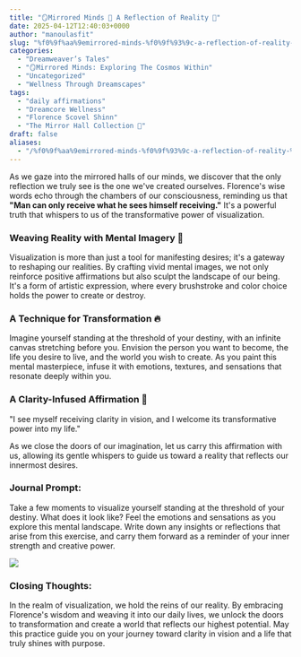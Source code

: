 ```yaml
---
title: "🪞Mirrored Minds 📜 A Reflection of Reality 🌊"
date: 2025-04-12T12:40:03+0000
author: "manoulasfit"
slug: "%f0%9f%aa%9emirrored-minds-%f0%9f%93%9c-a-reflection-of-reality-%f0%9f%8c%8a"
categories:
  - "Dreamweaver’s Tales"
  - "🪞Mirrored Minds: Exploring The Cosmos Within"
  - "Uncategorized"
  - "Wellness Through Dreamscapes"
tags:
  - "daily affirmations"
  - "Dreamcore Wellness"
  - "Florence Scovel Shinn"
  - "The Mirror Hall Collection 🌹"
draft: false
aliases:
  - "/%f0%9f%aa%9emirrored-minds-%f0%9f%93%9c-a-reflection-of-reality-%f0%9f%8c%8a/"
---
```

As we gaze into the mirrored halls of our minds, we discover that the only reflection we truly see is the one we've created ourselves. Florence's wise words echo through the chambers of our consciousness, reminding us that **"Man can only receive what he sees himself receiving."** It's a powerful truth that whispers to us of the transformative power of visualization.

### **Weaving Reality with Mental Imagery 🎨**

Visualization is more than just a tool for manifesting desires; it's a gateway to reshaping our realities. By crafting vivid mental images, we not only reinforce positive affirmations but also sculpt the landscape of our being. It's a form of artistic expression, where every brushstroke and color choice holds the power to create or destroy.

### **A Technique for Transformation 🔥**

Imagine yourself standing at the threshold of your destiny, with an infinite canvas stretching before you. Envision the person you want to become, the life you desire to live, and the world you wish to create. As you paint this mental masterpiece, infuse it with emotions, textures, and sensations that resonate deeply within you.

### **A Clarity-Infused Affirmation 📝**

"I see myself receiving clarity in vision, and I welcome its transformative power into my life."

As we close the doors of our imagination, let us carry this affirmation with us, allowing its gentle whispers to guide us toward a reality that reflects our innermost desires.

### **Journal Prompt:**

Take a few moments to visualize yourself standing at the threshold of your destiny. What does it look like? Feel the emotions and sensations as you explore this mental landscape. Write down any insights or reflections that arise from this exercise, and carry them forward as a reminder of your inner strength and creative power.

![](/whimsy-garden-1-1024x1024.jpg)

### **Closing Thoughts:**

In the realm of visualization, we hold the reins of our reality. By embracing Florence's wisdom and weaving it into our daily lives, we unlock the doors to transformation and create a world that reflects our highest potential. May this practice guide you on your journey toward clarity in vision and a life that truly shines with purpose.